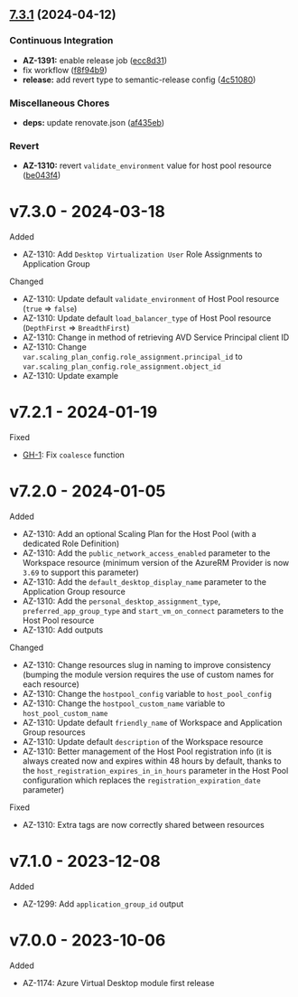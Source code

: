 ## [7.3.1](https://github.com/claranet/terraform-azurerm-avd/compare/v7.3.0...v7.3.1) (2024-04-12)


### Continuous Integration

* **AZ-1391:** enable release job ([ecc8d31](https://github.com/claranet/terraform-azurerm-avd/commit/ecc8d31915d0d1e949fc7194664dc41d683ff658))
* fix workflow ([f8f94b9](https://github.com/claranet/terraform-azurerm-avd/commit/f8f94b91379ab2086716717782c8c8dd14b49eda))
* **release:** add revert type to semantic-release config ([4c51080](https://github.com/claranet/terraform-azurerm-avd/commit/4c51080737e3c66c1a288a04395943407ea216d5))


### Miscellaneous Chores

* **deps:** update renovate.json ([af435eb](https://github.com/claranet/terraform-azurerm-avd/commit/af435eb294612d9625f411b2005c986aa12d02ea))


### Revert

* **AZ-1310:** revert `validate_environment` value for host pool resource ([be043f4](https://github.com/claranet/terraform-azurerm-avd/commit/be043f45aeb77b18cd06f403626402a4cd208991))

# v7.3.0 - 2024-03-18

Added
  * AZ-1310: Add `Desktop Virtualization User` Role Assignments to Application Group

Changed
  * AZ-1310: Update default `validate_environment` of Host Pool resource (`true` => `false`)
  * AZ-1310: Update default `load_balancer_type` of Host Pool resource (`DepthFirst` => `BreadthFirst`)
  * AZ-1310: Change in method of retrieving AVD Service Principal client ID
  * AZ-1310: Change `var.scaling_plan_config.role_assignment.principal_id` to `var.scaling_plan_config.role_assignment.object_id`
  * AZ-1310: Update example

# v7.2.1 - 2024-01-19

Fixed
  * [GH-1](https://github.com/claranet/terraform-azurerm-avd/issues/1): Fix `coalesce` function

# v7.2.0 - 2024-01-05

Added
  * AZ-1310: Add an optional Scaling Plan for the Host Pool (with a dedicated Role Definition)
  * AZ-1310: Add the `public_network_access_enabled` parameter to the Workspace resource (minimum version of the AzureRM Provider is now `3.69` to support this parameter)
  * AZ-1310: Add the `default_desktop_display_name` parameter to the Application Group resource
  * AZ-1310: Add the `personal_desktop_assignment_type`, `preferred_app_group_type` and `start_vm_on_connect` parameters to the Host Pool resource
  * AZ-1310: Add outputs

Changed
  * AZ-1310: Change resources slug in naming to improve consistency (bumping the module version requires the use of custom names for each resource)
  * AZ-1310: Change the `hostpool_config` variable to `host_pool_config`
  * AZ-1310: Change the `hostpool_custom_name` variable to `host_pool_custom_name`
  * AZ-1310: Update default `friendly_name` of Workspace and Application Group resources
  * AZ-1310: Update default `description` of the Workspace resource
  * AZ-1310: Better management of the Host Pool registration info (it is always created now and expires within 48 hours by default, thanks to the `host_registration_expires_in_in_hours` parameter in the Host Pool configuration which replaces the `registration_expiration_date` parameter)

Fixed
  * AZ-1310: Extra tags are now correctly shared between resources

# v7.1.0 - 2023-12-08

Added
  * AZ-1299: Add `application_group_id` output

# v7.0.0 - 2023-10-06

Added
  * AZ-1174: Azure Virtual Desktop module first release
